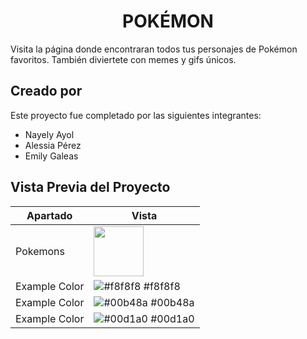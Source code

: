 <h1 align="center">POKÉMON</h1>

Visita la página donde encontraran todos tus personajes de Pokémon favoritos. También diviertete con memes y gifs únicos.


## Creado por

Este proyecto fue completado por las siguientes integrantes:

- Nayely Ayol
- Alessia Pérez
- Emily Galeas

## Vista Previa del Proyecto

| Apartado             | Vista                                                                |
| ----------------- | ------------------------------------------------------------------ |
| Pokemons | <img src="img/pokemon_logo.png" width="80"/> |
| Example Color | ![#f8f8f8](https://via.placeholder.com/10/f8f8f8?text=+) #f8f8f8 |
| Example Color | ![#00b48a](https://via.placeholder.com/10/00b48a?text=+) #00b48a |
| Example Color | ![#00d1a0](https://via.placeholder.com/10/00b48a?text=+) #00d1a0 |

